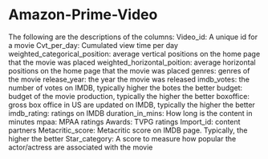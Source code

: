 # Amazon-Prime-Video
The following are the descriptions of the columns:
Video_id: A unique id for a movie
Cvt_per_day: Cumulated view time per day
weighted_categorical_position: average vertical positions on the home page that the movie was placed
weighted_horizontal_poition: average horizontal positions on the home page that the movie was placed
genres: genres of the movie
release_year: the year the movie was released
imdb_votes: the number of votes on IMDB, typically higher the botes the better
budget: budget of the movie production, typically the higher the better
boxoffice: gross box office in US are updated on IMDB, typically the higher the better
imdb_rating: ratings on IMDB
duration_in_mins: How long is the content in minutes
mpaa: MPAA ratings
Awards: TVPG ratings
Import_id: content partners
Metacritic_score: Metacritic score on IMDB page. Typically, the higher the better
Star_category: A score to measure how popular the actor/actress are associated with the movie
